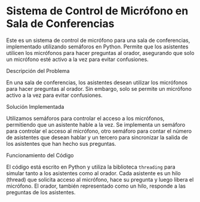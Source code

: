 # Sistema de Control de Micrófono en Sala de Conferencias

Este es un sistema de control de micrófono para una sala de conferencias, implementado utilizando semáforos en Python. Permite que los asistentes utilicen los micrófonos para hacer preguntas al orador, asegurando que solo un micrófono esté activo a la vez para evitar confusiones.


Descripción del Problema

En una sala de conferencias, los asistentes desean utilizar los micrófonos para hacer preguntas al orador. Sin embargo, solo se permite un micrófono activo a la vez para evitar confusiones.


Solución Implementada

Utilizamos semáforos para controlar el acceso a los micrófonos, permitiendo que un asistente hable a la vez. Se implementa un semáforo para controlar el acceso al micrófono, otro semáforo para contar el número de asistentes que desean hablar y un tercero para sincronizar la salida de los asistentes que han hecho sus preguntas.


Funcionamiento del Código

El código está escrito en Python y utiliza la biblioteca `threading` para simular tanto a los asistentes como al orador. Cada asistente es un hilo (thread) que solicita acceso al micrófono, hace su pregunta y luego libera el micrófono. El orador, también representado como un hilo, responde a las preguntas de los asistentes.


